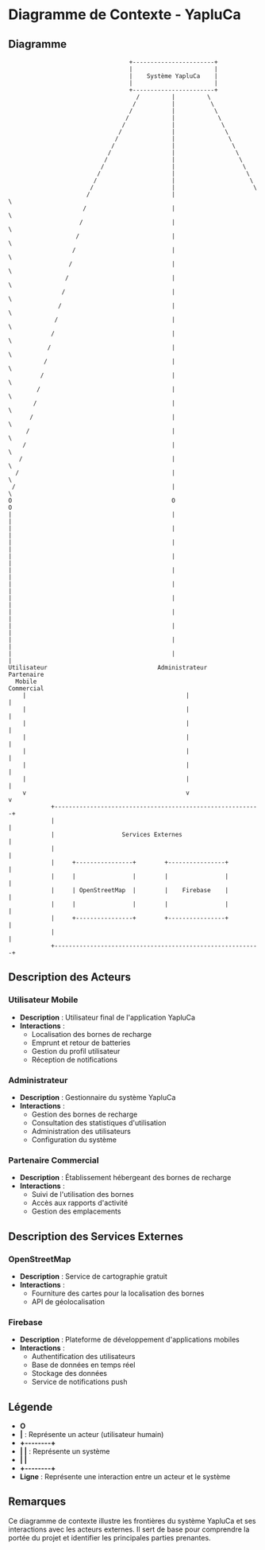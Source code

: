 # Diagramme de Contexte - YapluCa

## Diagramme
```
                                  +-----------------------+
                                  |                       |
                                  |    Système YapluCa    |
                                  |                       |
                                  +-----------------------+
                                    /         |         \
                                   /          |          \
                                  /           |           \
                                 /            |            \
                                /             |             \
                               /              |              \
                              /               |               \
                             /                |                \
                            /                 |                 \
                           /                  |                  \
                          /                   |                   \
                         /                    |                    \
                        /                     |                     \
                       /                      |                      \
                      /                       |                       \
                     /                        |                        \
                    /                         |                         \
                   /                          |                          \
                  /                           |                           \
                 /                            |                            \
                /                             |                             \
               /                              |                              \
              /                               |                               \
             /                                |                                \
            /                                 |                                 \
           /                                  |                                  \
          /                                   |                                   \
         /                                    |                                    \
        /                                     |                                     \
       /                                      |                                      \
      /                                       |                                       \
     /                                        |                                        \
    /                                         |                                         \
   /                                          |                                          \
  /                                           |                                           \
 /                                            |                                            \
O                                             O                                             O
|                                             |                                             |
|                                             |                                             |
|                                             |                                             |
|                                             |                                             |
|                                             |                                             |
|                                             |                                             |
|                                             |                                             |
|                                             |                                             |
|                                             |                                             |
|                                             |                                             |
|                                             |                                             |
Utilisateur                               Administrateur                               Partenaire
  Mobile                                                                              Commercial
    |                                             |                                             |
    |                                             |                                             |
    |                                             |                                             |
    |                                             |                                             |
    |                                             |                                             |
    |                                             |                                             |
    |                                             |                                             |
    v                                             v                                             v
            +----------------------------------------------------------+
            |                                                          |
            |                   Services Externes                      |
            |                                                          |
            |     +----------------+        +----------------+         |
            |     |                |        |                |         |
            |     | OpenStreetMap  |        |    Firebase    |         |
            |     |                |        |                |         |
            |     +----------------+        +----------------+         |
            |                                                          |
            +----------------------------------------------------------+
```

## Description des Acteurs

### Utilisateur Mobile
- **Description** : Utilisateur final de l'application YapluCa
- **Interactions** :
  - Localisation des bornes de recharge
  - Emprunt et retour de batteries
  - Gestion du profil utilisateur
  - Réception de notifications

### Administrateur
- **Description** : Gestionnaire du système YapluCa
- **Interactions** :
  - Gestion des bornes de recharge
  - Consultation des statistiques d'utilisation
  - Administration des utilisateurs
  - Configuration du système

### Partenaire Commercial
- **Description** : Établissement hébergeant des bornes de recharge
- **Interactions** :
  - Suivi de l'utilisation des bornes
  - Accès aux rapports d'activité
  - Gestion des emplacements

## Description des Services Externes

### OpenStreetMap
- **Description** : Service de cartographie gratuit
- **Interactions** :
  - Fourniture des cartes pour la localisation des bornes
  - API de géolocalisation

### Firebase
- **Description** : Plateforme de développement d'applications mobiles
- **Interactions** :
  - Authentification des utilisateurs
  - Base de données en temps réel
  - Stockage des données
  - Service de notifications push

## Légende

- **O**
- **|** : Représente un acteur (utilisateur humain)
- **+--------+**
- **|        |** : Représente un système
- **|        |**
- **+--------+**
- **Ligne** : Représente une interaction entre un acteur et le système

## Remarques

Ce diagramme de contexte illustre les frontières du système YapluCa et ses interactions avec les acteurs externes. Il sert de base pour comprendre la portée du projet et identifier les principales parties prenantes.
